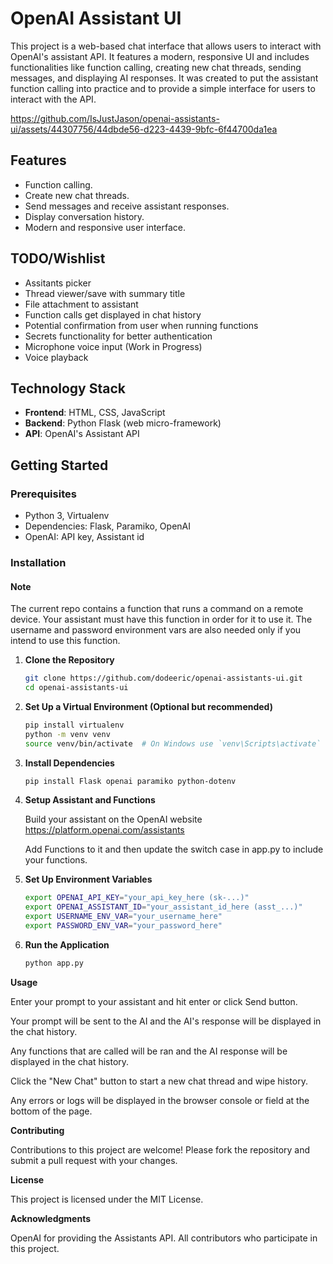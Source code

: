 # OpenAI Assistant UI

This project is a web-based chat interface that allows users to interact with OpenAI's assistant API. It features a modern, responsive UI and includes functionalities like function calling, creating new chat threads, sending messages, and displaying AI responses. It was created to put the assistant function calling into practice and to provide a simple interface for users to interact with the API.

https://github.com/IsJustJason/openai-assistants-ui/assets/44307756/44dbde56-d223-4439-9bfc-6f44700da1ea

## Features

- Function calling.
- Create new chat threads.
- Send messages and receive assistant responses.
- Display conversation history.
- Modern and responsive user interface.

## TODO/Wishlist

- Assitants picker
- Thread viewer/save with summary title
- File attachment to assistant
- Function calls get displayed in chat history
- Potential confirmation from user when running functions
- Secrets functionality for better authentication
- Microphone voice input (Work in Progress)
- Voice playback

## Technology Stack

- **Frontend**: HTML, CSS, JavaScript
- **Backend**: Python Flask (web micro-framework)
- **API**: OpenAI's Assistant API

## Getting Started

### Prerequisites

- Python 3, Virtualenv
- Dependencies: Flask, Paramiko, OpenAI
- OpenAI: API key, Assistant id

### Installation

#### Note
   The current repo contains a function that runs a command on a remote device. Your assistant must have this function in order for it to use it. The username and password environment vars are also needed only if you intend to use this function.

1. **Clone the Repository**

   ```bash
   git clone https://github.com/dodeeric/openai-assistants-ui.git
   cd openai-assistants-ui

2. **Set Up a Virtual Environment (Optional but recommended)**

   ```bash
   pip install virtualenv
   python -m venv venv
   source venv/bin/activate  # On Windows use `venv\Scripts\activate`

3. **Install Dependencies**
   ```bash
   pip install Flask openai paramiko python-dotenv

4. **Setup Assistant and Functions**

   Build your assistant on the OpenAI website https://platform.openai.com/assistants

   Add Functions to it and then update the switch case in app.py to include your functions.
   
5. **Set Up Environment Variables**
   ```bash
   export OPENAI_API_KEY="your_api_key_here (sk-...)"
   export OPENAI_ASSISTANT_ID="your_assistant_id_here (asst_...)"
   export USERNAME_ENV_VAR="your_username_here"
   export PASSWORD_ENV_VAR="your_password_here"

6. **Run the Application**
   ```bash
   python app.py

**Usage**
   
   Enter your prompt to your assistant and hit enter or click Send button.
   
   Your prompt will be sent to the AI and the AI's response will be displayed in the chat history.
   
   Any functions that are called will be ran and the AI response will be displayed in the chat history.
   
   Click the "New Chat" button to start a new chat thread and wipe history.
   
   Any errors or logs will be displayed in the browser console or field at the bottom of the page.

**Contributing**

   Contributions to this project are welcome! Please fork the repository and submit a pull request with your changes.

**License**

   This project is licensed under the MIT License.

**Acknowledgments**

   OpenAI for providing the Assistants API.
   All contributors who participate in this project.

